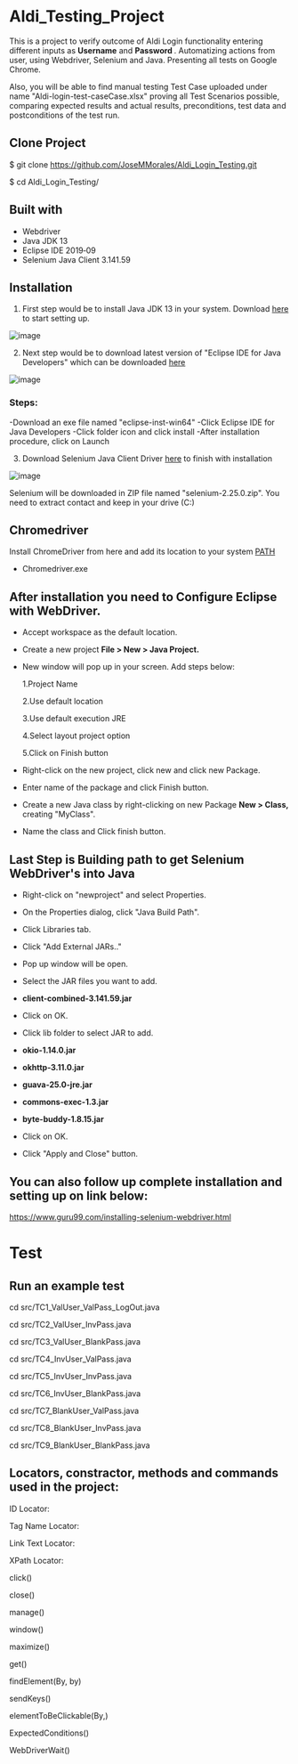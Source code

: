 # Aldi_Testing_Project

This is a project to verify outcome of Aldi Login functionality entering different inputs as <b>Username</b> and <b>Password </b>.
Automatizing actions from user, using Webdriver, Selenium and Java. Presenting all tests on Google Chrome. 

Also, you will be able to find manual testing Test Case uploaded under name  "Aldi-login-test-caseCase.xlsx" proving all Test Scenarios possible, comparing expected results and actual results, preconditions, test data and postconditions of the test run.

## Clone Project

$ git clone https://github.com/JoseMMorales/Aldi_Login_Testing.git

$ cd Aldi_Login_Testing/

## Built with

* Webdriver
* Java JDK 13
* Eclipse IDE 2019‑09
* Selenium Java Client 3.141.59

## Installation

1. First step would be to install Java JDK 13 in your system. Download <a href = "https://www.oracle.com/technetwork/java/javase/downloads/index.html">here</a> to start setting up.

![image](https://1.bp.blogspot.com/-3oAtLkgP0t8/XZSCy2IkKII/AAAAAAAAC_Y/WBKGmNN0l6o3EMkNuPcKY-5SXLnsPgAZgCLcBGAsYHQ/s1600/java-download.png)

2. Next step would be to download latest version of "Eclipse IDE for Java Developers" which can be downloaded <a href = "https://www.eclipse.org/downloads/">here</a>

![image](https://www.iri.com/blog/wp-content/uploads/2012/06/eclipse-logo-730x350.png)

### Steps:

-Download an exe file named "eclipse-inst-win64"
-Click Eclipse IDE for Java Developers
-Click folder icon and click install
-After installation procedure, click on Launch

3. Download Selenium Java Client Driver <a href = "https://selenium.dev/">here</a> to finish with installation

![image](https://toolsqa.com/wp-content/uploads/2014/02/Download-Webdriver-Java-Client-1.png)

Selenium will be downloaded in ZIP file named "selenium-2.25.0.zip". You need to extract contact and keep in your drive (C:)

## Chromedriver 

Install ChromeDriver from here and add its location to your system <a href = "http://chromedriver.chromium.org/">PATH</a>

* Chromedriver.exe

## After installation you need to Configure Eclipse with WebDriver.

- Accept workspace as the default location.

- Create a new project <b>File > New > Java Project.</b>

- New window will pop up in your screen.
  Add steps below:

    1.Project Name

    2.Use default location

    3.Use default execution JRE

    4.Select layout project option

    5.Click on Finish button

- Right-click on the new project, click new and click new Package.

- Enter name of the package and click Finish button.
 
- Create a new Java class by right-clicking on new Package <b> New > Class, </b> creating "MyClass".

- Name the class and Click finish button.

## Last Step is Building path to get Selenium WebDriver's into Java

- Right-click on "newproject" and select Properties.

- On the Properties dialog, click "Java Build Path".

- Click Libraries tab.
  
- Click "Add External JARs.."

- Pop up window will be open. 

- Select the JAR files you want to add.

* <b>client-combined-3.141.59.jar</b>

- Click on OK.

- Click lib folder to select JAR to add.

* <b>okio-1.14.0.jar

* okhttp-3.11.0.jar

* guava-25.0-jre.jar

* commons-exec-1.3.jar

* byte-buddy-1.8.15.jar</b>

- Click on OK.

- Click "Apply and Close" button.

## You can also follow up complete installation and setting up on link below:

https://www.guru99.com/installing-selenium-webdriver.html

# Test

## Run an example test

cd src/TC1_ValUser_ValPass_LogOut.java

cd src/TC2_ValUser_InvPass.java

cd src/TC3_ValUser_BlankPass.java

cd src/TC4_InvUser_ValPass.java

cd src/TC5_InvUser_InvPass.java

cd src/TC6_InvUser_BlankPass.java

cd src/TC7_BlankUser_ValPass.java

cd src/TC8_BlankUser_InvPass.java

cd src/TC9_BlankUser_BlankPass.java

## Locators, constractor, methods and commands used in the project:

ID Locator:

Tag Name Locator:

Link Text Locator:

XPath Locator:

click()

close()

manage()

window()

maximize()

get()

findElement(By, by)

sendKeys()

elementToBeClickable(By,)

ExpectedConditions()

WebDriverWait()
